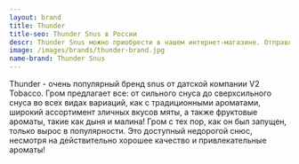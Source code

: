 ```yaml
---
layout: brand
title: Thunder
title-seo: Thunder Snus в России
descr: Thunder Snus можно приобрести в нашем интернет-магазине. Отправляем по всей территории России.
image: /images/brands/thunder-brand.jpg
name-brand: Thunder Snus
---
```


Thunder - очень популярный бренд snus от датской компании V2 Tobacco. Гром предлагает все: от сильного снуса до сверхсильного снуса во всех видах вариаций, как с традиционными ароматами, широкий ассортимент зличных вкусов мяты, а также фруктовые ароматы, такие как дыня и малина! Гром с тех пор, как он был запущен, только вырос в популярности. Это доступный недорогой снюс, несмотря на действительно хорошее качество и привлекательные ароматы!